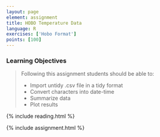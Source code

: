 ```yaml
---
layout: page
element: assignment
title: HOBO Temperature Data
language: R
exercises: ['Hobo Format']
points: [100]
---
```


### Learning Objectives

> Following this assignment students should be able to:
>
> - Import untidy .csv file in a tidy format 
> - Convert characters into date-time
> - Summarize data
> - Plot results  

{% include reading.html %}

{% include assignment.html %}
